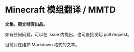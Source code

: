 # Minecraft 模组翻译 / MMTD

**文集，裂文唬客出品。**
<!--裂璺唬客（（（-->

如有任何问题，可以在 issue 内提出，也可直接发起 pull request。

目前只在维护 Markdown 格式的文本。